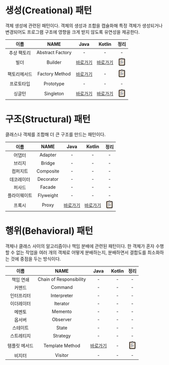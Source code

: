 # 생성(Creational) 패턴

객체 생성에 관련된 패턴이다. 객체의 생성과 조합을 캡슐화해 특정 객체가 생성되거나 변경되어도 프로그램 구조에 영향을 크게 받지 않도록 유연성을 제공한다.

| 이름 | NAME | Java | Kotlin | 정리 |
| :---: | :---: | :---: | :---: | :---: |
| 추상 팩토리 | Abstract Factory | - | - | - |
| 빌더 | Builder | [바로가기](https://github.com/mangchhe/Design_patterns/tree/main/Java/src/creational_patterns/builder) | [바로가기](https://github.com/mangchhe/Design_patterns/tree/main/Kotlin/src/creational_patterns/builder) | [![바로가기](./images/clipboard.jpg)](https://github.com/mangchhe/Design_patterns/tree/main/Java/src/creational_patterns/builder/summary.md) |
| 팩토리메서드 | Factory Method | [바로가기](https://github.com/mangchhe/Design_patterns/tree/main/Java/src/creational_patterns/factorymethod) | - | [![바로가기](./images/clipboard.jpg)](https://github.com/mangchhe/Design_patterns/tree/main/Java/src/creational_patterns/factorymethod/summary.md) |
| 프로토타입 | Prototype | - | - | - |
| 싱글턴 | Singleton | [바로가기](https://github.com/mangchhe/Design_patterns/tree/main/Java/src/creational_patterns/singleton) | [바로가기](https://github.com/mangchhe/Design_patterns/tree/main/Kotlin/src/creational_patterns/singleton) | [![바로가기](./images/clipboard.jpg)](https://github.com/mangchhe/Design_patterns/tree/main/Java/src/creational_patterns/singleton/summary.md) |

# 구조(Structural) 패턴

클래스나 객체를 조합해 더 큰 구조를 만드는 패턴이다. 

| 이름 | NAME | Java | Kotlin | 정리 |
| :---: | :---: | :---: | :---: | :---: |
| 어댑터 | Adapter | - | - | - |
| 브리지 | Bridge | - | - | - |
| 컴퍼지트 | Composite | - | - | - |
| 데코레이터 | Decorator | - | - | - |
| 퍼사드 | Facade | - | - | - |
| 플라이웨이트 | Flyweight | - | - | - |
| 프록시 | Proxy | [바로가기](https://github.com/mangchhe/Design_patterns/tree/main/Java/src/structural_patterns/proxy) | [바로가기](https://github.com/mangchhe/Design_patterns/tree/main/Kotlin/src/structural_patterns/proxy) | [![바로가기](./images/clipboard.jpg)](https://github.com/mangchhe/Design_patterns/tree/main/Java/src/structural_patterns/proxy/summary.md) |

# 행위(Behavioral) 패턴

객체나 클래스 사이의 알고리즘이나 책임 분배에 관련된 패턴이다. 한 객체가 혼자 수행할 수 없는 작업을 여러 개의 객체로 어떻게 분배하는지, 분배하면서 결합도를 최소화하는 것에 중점을 두는 방식이다.

| 이름 | NAME | Java | Kotlin | 정리 |
| :---: | :---: | :---: | :---: | :---: |
| 책임 연쇄 | Chain of Responsibility | - | - | - |
| 커맨드 | Command | - | - | - |
| 인터프리터 | Interpreter | - | - | - |
| 이더레이터 | Iterator | - | - | - |
| 메멘토 | Memento | - | - | - |
| 옵서버 | Observer | - | - | - |
| 스테이트 | State | - | - | - |
| 스트레티지 | Strategy | - | - | - |
| 템플릿 메서드 | Template Method | [바로가기](https://github.com/mangchhe/Design_patterns/tree/main/Java/src/behavioral_patterns/templatemethod) | - | [![바로가기](./images/clipboard.jpg)](https://github.com/mangchhe/Design_patterns/tree/main/Java/src/behavioral_patterns/templatemethod/summary.md) |
| 비지터 | Visitor | - | - | - |